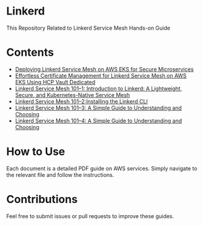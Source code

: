 # Linkerd
This Repository Related to Linkerd Service Mesh Hands-on Guide

# Contents
- [Deploying Linkerd Service Mesh on AWS EKS for Secure Microservices](https://devopstronaut.com/deploying-linkerd-service-mesh-on-aws-eks-for-secure-microservices-83379b967091)
- [Effortless Certificate Management for Linkerd Service Mesh on AWS EKS Using HCP Vault Dedicated](https://devopstronaut.com/effortless-certificate-management-for-linkerd-service-mesh-on-aws-eks-using-hcp-vault-dedicated-a111202f735d)
- [Linkerd Service Mesh 101–1: Introduction to Linkerd: A Lightweight, Secure, and Kubernetes-Native Service Mesh](https://devopstronaut.com/introduction-to-linkerd-a-lightweight-secure-and-kubernetes-native-service-mesh-dd92423dcd66)
- [Linkerd Service Mesh 101–2:Installing the Linkerd CLI](https://devopstronaut.com/linkerd-service-mesh-101-2-installing-the-linkerd-cli-a0f6a2b05557)
- [Linkerd Service Mesh 101–3: A Simple Guide to Understanding and Choosing](https://devopstronaut.com/linkerd-service-mesh-101-3-a-simple-guide-to-understanding-and-choosing-97fac8696162)
- [Linkerd Service Mesh 101–4: A Simple Guide to Understanding and Choosing](https://devopstronaut.com/linkerd-service-mesh-101-4-a-simple-guide-to-understanding-and-choosing-77ee01b9c317)

# How to Use
Each document is a detailed PDF guide on AWS services. Simply navigate to the relevant file and follow the instructions.

# Contributions
Feel free to submit issues or pull requests to improve these guides.

